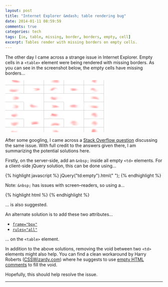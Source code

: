```yaml
---
layout: post
title: "Internet Explorer &mdash; table rendering bug"
date: 2014-01-11 08:59:59
comments: true
categories: tech
tags: [ie, table, missing, border, borders, empty, cell]
excerpt: Tables render with missing borders on empty cells.
---
```


The other day I came across a strange issue in Internet Explorer. Empty cells in a `<table>` element were being rendered with missing borders. As you can see in the screenshot below, the empty cells have missing borders&hellip;

![](/img/posts/2014-01-31-internet-explorer-table-rendering/table-rendering-bug.PNG)

After some googling, I came across a [Stack Overflow question](http://stackoverflow.com/questions/57002/css-to-make-an-empty-cells-border-appear/5172978 "CSS to make an empty cell's border appear?") discussing the same issue. With full credit to the answers given there, I am summarizing the potential solutions here.

Firstly, on the server-side, add an `&nbsp;` inside all empty `<td>` elements. For a client-side jQuery solution, this can be done using&hellip;

{% highlight javascript %}
jQuery("td:empty").html("&nbsp;");
{% endhighlight %}

Note: `&nbsp;` has issues with screen&ndash;readers, so using a&hellip;

{% highlight html %}
<span style="zoom: 1"></span>
{% endhighlight %}

&hellip; is also suggested.

An alternate solution is to add these two attributes&hellip;

* [`frame="box"`](https://developer.mozilla.org/en-US/docs/Web/HTML/Element/table#attr-frame)
* [`rules="all"`](https://developer.mozilla.org/en-US/docs/Web/HTML/Element/table#attr-rules)

&hellip; on the `<table>` element.

In addition to the above solutions, removing the void between two `<td>` elements might also help. You can find a clean workaround by Harry Roberts ([CSSWizardy.com](http://csswizardry.com)) where he suggests to use [empty HTML comments](https://github.com/csswizardry/csswizardry-grids/wiki#classes-in-markup) to fill the void.

Hopefully, this should help resolve the issue.

---
